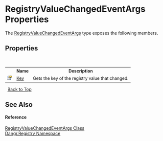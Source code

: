 # RegistryValueChangedEventArgs Properties
 

The <a href="T_Dangr_Registry_RegistryValueChangedEventArgs">RegistryValueChangedEventArgs</a> type exposes the following members.


## Properties
&nbsp;<table><tr><th></th><th>Name</th><th>Description</th></tr><tr><td>![Public property](media/pubproperty.gif "Public property")</td><td><a href="P_Dangr_Registry_RegistryValueChangedEventArgs_Key">Key</a></td><td>
Gets the key of the registry value that changed.</td></tr></table>&nbsp;
<a href="#registryvaluechangedeventargs-properties">Back to Top</a>

## See Also


#### Reference
<a href="T_Dangr_Registry_RegistryValueChangedEventArgs">RegistryValueChangedEventArgs Class</a><br /><a href="N_Dangr_Registry">Dangr.Registry Namespace</a><br />